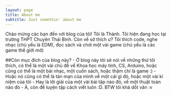 ```yaml
---
layout: page
title: About me
subtitle: Just somethin' about me
---
```


Chào mừng các bạn đến với blog của tôi! Tôi là Thành. Tôi hiện đang học tại trường THPT Chuyên Thái Bình.
Còn về sở thích ư? Tôi thích code, nghe nhạc (chủ yếu là EDM), đọc sách và chơi một vài game (chủ yếu là các game thế giới mở)

##Còn mục đích của blog này?
    - Ở blog này tôi sẽ nói về những thứ tôi thích, có thể là một vài chủ đề về Khoa học máy tính, CS, Arduino, hoặc cũng có thể là
    một bài nhạc, một cuốn sách, hoặc thậm chí là game :)
    - Hoặc nó cũng có thể là tản mạn của mình về một cái gì đó, hoặc một vài kỉ niệm của tôi
    - Hay là lời giải của một vài bài tập nào đó, về một thuật toán nào đó
    - À, còn để luyện tập cách viết luôn :D. BTW tôi khá dốt văn :v



